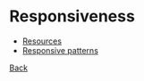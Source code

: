# Responsiveness #

- [Resources](http://bradfrost.github.io/this-is-responsive/resources.html)
- [Responsive patterns](http://bradfrost.github.io/this-is-responsive/patterns.html)

[Back](README.md)
